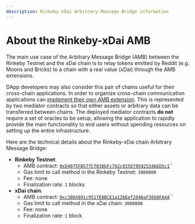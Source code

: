 ```yaml
---
description: Rinkeby-xDai Arbitrary Message Bridge information
---
```


# About the Rinkeby-xDai AMB



The main use case of the Arbitrary Message Bridge \(AMB\) between the Rinkeby Testnet and the xDai chain is to relay tokens emitted by Reddit \(e.g. Moons and Bricks\) to a chain with a real value \(xDai\) through the AMB extensions.

DApp developers may also consider this pair of chains useful for their cross-chain applications. In order to organize cross-chain communication applications can [implement their own AMB extension](https://docs.tokenbridge.net/amb-bridge/how-to-develop-xchain-apps-by-amb). This is represented by two mediator contracts so that either assets or arbitrary data can be transferred between chains. The deployed mediator contracts **do not** require a set of oracles to be setup, allowing the application to rapidly provide the main functionality to end users without spending resources on setting up the entire infrastructure.

Here are the technical details about the Rinkeby-xDai chain Arbitrary Message Bridge:

* **Rinkeby Testnet**:
  * AMB contract: [`0xD4075FB57fCf038bFc702c915Ef9592534bED5c1`](https://rinkeby.etherscan.io/address/0xD4075FB57fCf038bFc702c915Ef9592534bED5c1)\`\`
  * Gas limit to call method in the Rinkeby Testnet: `3000000` 
  * Fee: none
  * Finalization rate: `1` blocks
* **xDai chain**:
  * AMB contract: [`0xc38D4991c951fE8BCE1a12bEef2046eF36b0FA4A`](https://blockscout.com/poa/xdai/address/0xc38D4991c951fE8BCE1a12bEef2046eF36b0FA4A)\`\`
  * Gas limit to call method in the xDai chain: `3000000`
  * Fee: none
  * Finalization rate: `1` block


